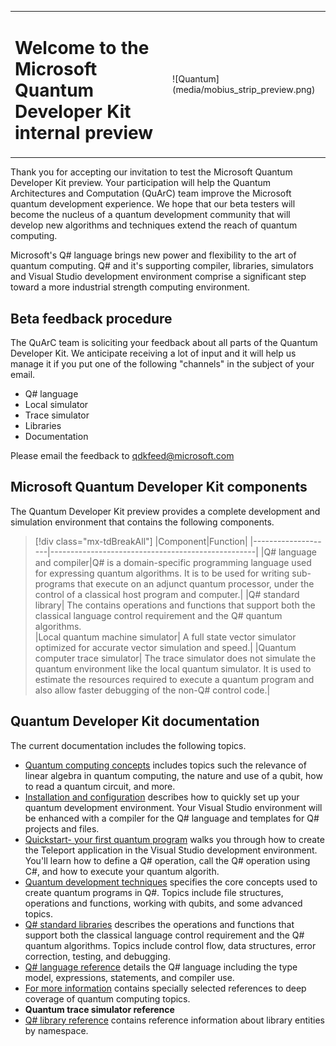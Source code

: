 <table>
<tr><td><H1> Welcome to the Microsoft Quantum Developer Kit internal preview</td><td>![Quantum](media/mobius_strip_preview.png)</td></tr>
</table>
Thank you for accepting our invitation to test the Microsoft Quantum Developer Kit preview. Your participation will help the Quantum Architectures and Computation (QuArC) team improve the Microsoft quantum development experience. We hope that our beta testers will become the nucleus of a quantum development community that will develop new algorithms and techniques extend the reach of quantum computing.

Microsoft's Q# language brings new power and flexibility to the art of quantum computing. Q# and it's supporting compiler, libraries, simulators and Visual Studio development environment comprise a significant step toward a more industrial strength computing environment.

## Beta feedback procedure
The QuArC team is soliciting your feedback about all parts of the Quantum Developer Kit. We anticipate receiving a lot of input and it will help us manage it if you put one of the following "channels" in the subject of your email.
- Q# language
- Local simulator
- Trace simulator
- Libraries
- Documentation
 
Please email the feedback to <qdkfeed@microsoft.com>

## Microsoft Quantum Developer Kit components
The Quantum Developer Kit preview provides a complete development and simulation environment that contains the following components.
> [!div class="mx-tdBreakAll"]
> |Component|Function|
> |--------------------|---------------------------------------------------|
> |Q# language and compiler|Q# is a domain-specific programming language used for expressing quantum algorithms. It is to be used for writing sub-programs that execute on an adjunct quantum processor, under the control of a classical host program and computer.|
> |Q# standard library| The contains operations and functions that support both the classical language control requirement and the Q# quantum algorithms.  
> |Local quantum machine simulator| A full state vector simulator optimized for accurate vector simulation and speed.|
> |Quantum computer trace simulator| The trace simulator does not simulate the quantum environment like the local quantum simulator. It is used to estimate the resources required to execute a quantum program and also allow faster debugging of the non-Q# control code.|

## Quantum Developer Kit documentation
The current documentation includes the following topics.
* [Quantum computing concepts](quantum-concepts-1-Intro.md) includes topics such the relevance of linear algebra in quantum computing, the nature and use of a qubit, how to read a quantum circuit, and more.
* [Installation and configuration](quantum-InstallConfig.md) describes how to quickly set up your quantum development environment. Your Visual Studio environment will be enhanced with a compiler for the Q# language and templates for Q# projects and files.
* [Quickstart- your first quantum program](quantum-WriteAQuantumProgram.md) walks you through how to create the Teleport application in the Visual Studio development environment. You'll learn how to define a Q# operation, call the Q# operation using C#, and how to execute your quantum algorith. 
* [Quantum development techniques](quantum-devguide-1-Intro.md) specifies the core concepts used to create quantum programs in Q#. Topics include file structures, operations and functions, working with qubits, and some advanced topics.
* [Q# standard libraries](libraries/intro.md) describes the operations and functions that support both the classical language control requirement and the Q# quantum algorithms. Topics include control flow, data structures, error correction, testing, and debugging. 
* [Q# language reference](quantum-QsharpReference.md) details the Q# language including the type model, expressions, statements, and compiler use.
* [For more information](quantum-ForMoreInfo.md) contains specially selected references to deep coverage of quantum computing topics.
* **Quantum trace simulator reference**
* [Q# library reference](../api/overview.md) contains reference information about library entities by namespace.




